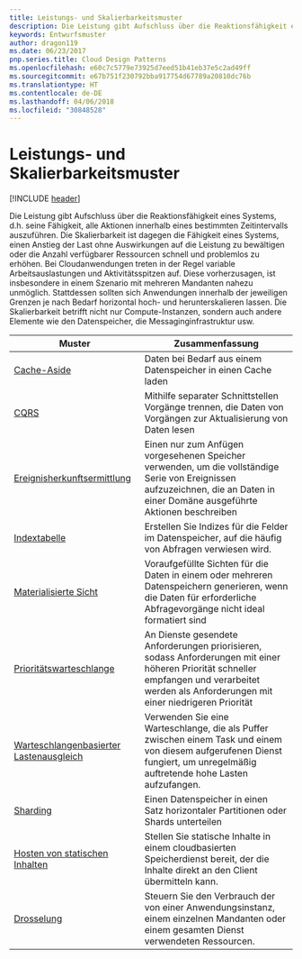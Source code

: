```yaml
---
title: Leistungs- und Skalierbarkeitsmuster
description: Die Leistung gibt Aufschluss über die Reaktionsfähigkeit eines Systems, d.h. seine Fähigkeit, alle Aktionen innerhalb eines bestimmten Zeitintervalls auszuführen. Die Skalierbarkeit ist dagegen die Fähigkeit eines Systems, einen Anstieg der Last ohne Auswirkungen auf die Leistung zu bewältigen oder die Anzahl verfügbarer Ressourcen schnell und problemlos zu erhöhen. Bei Cloudanwendungen treten in der Regel variable Arbeitsauslastungen und Aktivitätsspitzen auf. Diese vorherzusagen, ist insbesondere in einem Szenario mit mehreren Mandanten nahezu unmöglich. Stattdessen sollten sich Anwendungen innerhalb der jeweiligen Grenzen je nach Bedarf horizontal hoch- und herunterskalieren lassen. Die Skalierbarkeit betrifft nicht nur Compute-Instanzen, sondern auch andere Elemente wie den Datenspeicher, die Messaginginfrastruktur usw.
keywords: Entwurfsmuster
author: dragon119
ms.date: 06/23/2017
pnp.series.title: Cloud Design Patterns
ms.openlocfilehash: e60c7c5779e73925d7eed51b41eb37e5c2ad49ff
ms.sourcegitcommit: e67b751f230792bba917754d67789a20810dc76b
ms.translationtype: HT
ms.contentlocale: de-DE
ms.lasthandoff: 04/06/2018
ms.locfileid: "30848528"
---
```

# <a name="performance-and-scalability-patterns"></a>Leistungs- und Skalierbarkeitsmuster

[!INCLUDE [header](../../_includes/header.md)]

Die Leistung gibt Aufschluss über die Reaktionsfähigkeit eines Systems, d.h. seine Fähigkeit, alle Aktionen innerhalb eines bestimmten Zeitintervalls auszuführen. Die Skalierbarkeit ist dagegen die Fähigkeit eines Systems, einen Anstieg der Last ohne Auswirkungen auf die Leistung zu bewältigen oder die Anzahl verfügbarer Ressourcen schnell und problemlos zu erhöhen. Bei Cloudanwendungen treten in der Regel variable Arbeitsauslastungen und Aktivitätsspitzen auf. Diese vorherzusagen, ist insbesondere in einem Szenario mit mehreren Mandanten nahezu unmöglich. Stattdessen sollten sich Anwendungen innerhalb der jeweiligen Grenzen je nach Bedarf horizontal hoch- und herunterskalieren lassen. Die Skalierbarkeit betrifft nicht nur Compute-Instanzen, sondern auch andere Elemente wie den Datenspeicher, die Messaginginfrastruktur usw.


|                           Muster                            |                                                                        Zusammenfassung                                                                         |
|--------------------------------------------------------------|--------------------------------------------------------------------------------------------------------------------------------------------------------|
|               [Cache-Aside](../cache-aside.md)               |                                                   Daten bei Bedarf aus einem Datenspeicher in einen Cache laden                                                   |
|                      [CQRS](../cqrs.md)                      |                           Mithilfe separater Schnittstellen Vorgänge trennen, die Daten von Vorgängen zur Aktualisierung von Daten lesen                           |
|            [Ereignisherkunftsermittlung](../event-sourcing.md)            |                     Einen nur zum Anfügen vorgesehenen Speicher verwenden, um die vollständige Serie von Ereignissen aufzuzeichnen, die an Daten in einer Domäne ausgeführte Aktionen beschreiben                      |
|               [Indextabelle](../index-table.md)               |                                Erstellen Sie Indizes für die Felder im Datenspeicher, auf die häufig von Abfragen verwiesen wird.                                |
|         [Materialisierte Sicht](../materialized-view.md)         |       Voraufgefüllte Sichten für die Daten in einem oder mehreren Datenspeichern generieren, wenn die Daten für erforderliche Abfragevorgänge nicht ideal formatiert sind        |
|            [Prioritätswarteschlange](../priority-queue.md)            | An Dienste gesendete Anforderungen priorisieren, sodass Anforderungen mit einer höheren Priorität schneller empfangen und verarbeitet werden als Anforderungen mit einer niedrigeren Priorität |
| [Warteschlangenbasierter Lastenausgleich](../queue-based-load-leveling.md) |              Verwenden Sie eine Warteschlange, die als Puffer zwischen einem Task und einem von diesem aufgerufenen Dienst fungiert, um unregelmäßig auftretende hohe Lasten aufzufangen.               |
|                  [Sharding](../sharding.md)                  |                                           Einen Datenspeicher in einen Satz horizontaler Partitionen oder Shards unterteilen                                           |
|    [Hosten von statischen Inhalten](../static-content-hosting.md)    |                          Stellen Sie statische Inhalte in einem cloudbasierten Speicherdienst bereit, der die Inhalte direkt an den Client übermitteln kann.                          |
|                [Drosselung](../throttling.md)                |                Steuern Sie den Verbrauch der von einer Anwendungsinstanz, einem einzelnen Mandanten oder einem gesamten Dienst verwendeten Ressourcen.                 |

